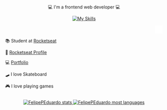 <div display="inline-block">
 
 <p align="center"> 💻 I'm a frontend web developer 💻</p>
 <div align="center">

  [![My Skills](https://skillicons.dev/icons?i=ts,react,nextjs,tailwind)](https://skillicons.dev)

 <p align="right">
  <a href="https://www.linkedin.com/in/felipepereiraeduardo/" target="_blank"><img align="center" width="25px" src="https://github.com/Aakarsh-B/trying-repos/blob/master/linkedin.svg" /><a/> 
</p
</div>

<p align="left">
  📚 Student at
  <a href="https://github.com/Rocketseat" target="_blank">Rocketseat</a>
</p>
<p align="left">
  🚀
 <a href="https://app.rocketseat.com.br/me/felipe-pereira-eduardo-00732" target="_blank">Rocketseat Profile</a>
</p>
<p align="left">
  💻
 <a href="https://felipeeduardodevnext.netlify.app" target="_blank">Portfolio</a>
</p>
<p align="left">🛹 I love Skateboard</p>
<p align="left">🎮 I love playing games</p>


##

<p align="center">
<a href="https://github.com/FelipePEduardo"> 
  <img height="150em" src="https://github-readme-stats.vercel.app/api?username=FelipePEduardo&show_icons=true&theme=material-palenight&hide_border=false" alt="FelipePEduardo stats"/>
  <img height="150em" src="https://github-readme-stats.vercel.app/api/top-langs/?username=FelipePEduardo&layout=compact&theme=material-palenight&hide_border=false" alt="FelipePEduardo most languages"/>
</a>
</p>
</div>
